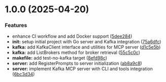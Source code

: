 # 1.0.0 (2025-04-20)


### Features

* enhance CI workflow and add Docker support ([5dee284](https://github.com/tuannvm/kafka-mcp-server/commit/5dee284d3f9f7de450d8413d86bd6cb690b06127))
* **init:** setup initial project with Go server and Kafka integration ([75a6dfc](https://github.com/tuannvm/kafka-mcp-server/commit/75a6dfc06a4bb04b17549fb4f735a33d5753cfcc))
* **kafka:** add KafkaClient interface and utilities for MCP server ([d1c5e5b](https://github.com/tuannvm/kafka-mcp-server/commit/d1c5e5b9ff580acab0b1565eabf6692e8946c455))
* **kafka:** add ListBrokers method for broker retrieval ([55c5c0c](https://github.com/tuannvm/kafka-mcp-server/commit/55c5c0c49d47275313fdb406ab3cbea4b753f531))
* **makefile:** add test-no-kafka target ([8efd98c](https://github.com/tuannvm/kafka-mcp-server/commit/8efd98ce745e130e2a7bdf0c858f574fc3dbc4d8))
* **server:** add RegisterPrompts to server initialization ([ab8a9c8](https://github.com/tuannvm/kafka-mcp-server/commit/ab8a9c8b905be8c21e649d2221ff9b61dfe55df7))
* **server:** implement Kafka MCP server with CLI and tools integration ([6bc3d34](https://github.com/tuannvm/kafka-mcp-server/commit/6bc3d34bc384d7f422fd4235e45db072bab8877d))
